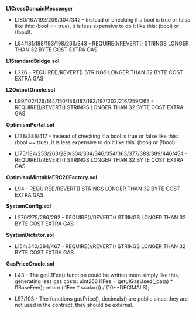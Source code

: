 **L1CrossDomainMessenger**
- L180/187/192/209/304/342 - Instead of checking if a bool is true or false like this: (bool == true), it is less expensive to do it like this: (bool) or (!bool).

- L84/181/188/193/198/266/343 - REQUIRE()/REVERT() STRINGS LONGER THAN 32 BYTE COST EXTRA GAS


**L1StandardBridge.sol**
- L226 - REQUIRE()/REVERT() STRINGS LONGER THAN 32 BYTE COST EXTRA GAS


**L2OutputOracle.sol**
- L99/102/126/144/150/156/187/192/197/202/216/259/265 - REQUIRE()/REVERT() STRINGS LONGER THAN 32 BYTE COST EXTRA GAS


**OptimismPortal.sol**
- L138/388/417 - Instead of checking if a bool is true or false like this: (bool == true), it is less expensive to do it like this: (bool) or (!bool).

- L175/184/253/263/280/304/334/346/354/363/377/383/389/446/454 - REQUIRE()/REVERT() STRINGS LONGER THAN 32 BYTE COST EXTRA GAS


**OptimismMintableERC20Factory.sol**
- L94 - REQUIRE()/REVERT() STRINGS LONGER THAN 32 BYTE COST EXTRA GAS


**SystemConfig.sol** 
- L270/275/286/292 - REQUIRE()/REVERT() STRINGS LONGER THAN 32 BYTE COST EXTRA GAS


**SystemDictator.sol**
- L154/340/384/467 - REQUIRE()/REVERT() STRINGS LONGER THAN 32 BYTE COST EXTRA GAS


**GasPriceOracle.sol**
- L43 - The getL1Fee() function could be written more simply like this, generating less gas costs:
        uint256 l1Fee = getL1GasUsed(_data) * l1BaseFee();
        return (l1Fee * scalar()) / (10**DECIMALS);

- L57/103 - The functions gasPrice(), decimals() are public since they are not used in the contract, they should be external.
